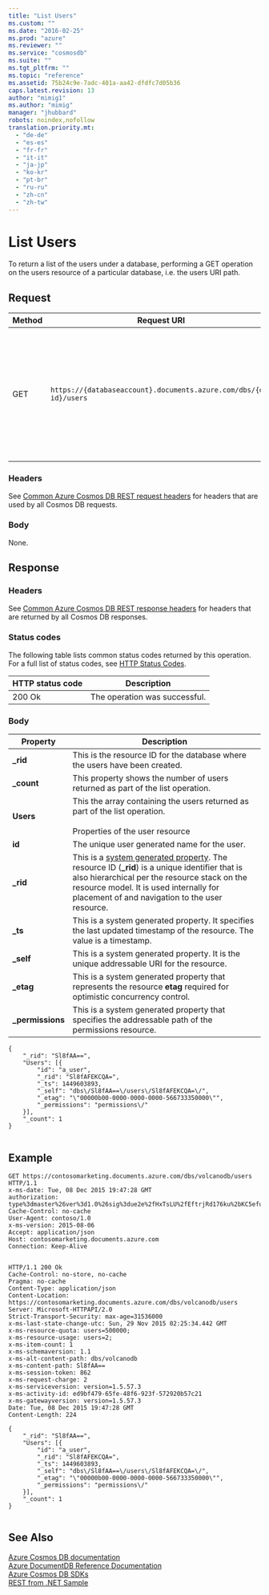 ```yaml
---
title: "List Users"
ms.custom: ""
ms.date: "2016-02-25"
ms.prod: "azure"
ms.reviewer: ""
ms.service: "cosmosdb"
ms.suite: ""
ms.tgt_pltfrm: ""
ms.topic: "reference"
ms.assetid: 75b24c9e-7adc-401a-aa42-dfdfc7d05b36
caps.latest.revision: 13
author: "mimig1"
ms.author: "mimig"
manager: "jhubbard"
robots: noindex,nofollow
translation.priority.mt: 
  - "de-de"
  - "es-es"
  - "fr-fr"
  - "it-it"
  - "ja-jp"
  - "ko-kr"
  - "pt-br"
  - "ru-ru"
  - "zh-cn"
  - "zh-tw"
---
```

# List Users
  To return a list of the users under a database, performing a GET operation on the users resource of a particular database, i.e. the users URI path.  
  
## Request  
  
|Method|Request URI|Description|  
|------------|-----------------|-----------------|  
|GET|`https://{databaseaccount}.documents.azure.com/dbs/{db-id}/users`|Note that the {databaseaccount} is the name of the Azure Cosmos DB account created under your subscription. The {db-id} value is the user generated name/id of the database, not the system generated id (rid).|  
  
### Headers  
 See [Common Azure Cosmos DB REST request headers](common-documentdb-rest-request-headers.md) for headers that are used by all Cosmos DB requests.  
  
### Body  
 None.  
  
## Response  
  
### Headers  
 See [Common Azure Cosmos DB REST response headers](common-documentdb-rest-response-headers.md) for headers that are returned by all Cosmos DB responses.  
  
### Status codes  
 The following table lists common status codes returned by this operation. For a full list of status codes, see [HTTP Status Codes](https://msdn.microsoft.com/library/azure/dn783364.aspx).  
  
|HTTP status code|Description|  
|----------------------|-----------------|  
|200 Ok|The operation was successful.|  
  
### Body  
  
|Property|Description|  
|--------------|-----------------|  
|**_rid**|This is the resource ID for the database where the users have been created.|  
|**_count**|This property shows the number of users returned as part of the list operation.|  
|**Users**|This the array containing the users returned as part of the list operation.<br /><br /> Properties of the user resource|  
|**id**|The unique user generated name for the user.|  
|**_rid**|This is a [system generated property](http://azure.microsoft.com/documentation/articles/documentdb-resources/#system-vs-user-defined-resources). The resource ID (**_rid**) is a unique identifier that is also hierarchical per the resource stack on the resource model. It is used internally for placement of and navigation to the user resource.|  
|**_ts**|This is a system generated property. It specifies the last updated timestamp of the resource. The value is a timestamp.|  
|**_self**|This is a system generated property. It is the unique addressable URI for the resource.|  
|**_etag**|This is a system generated property that represents the resource **etag** required for optimistic concurrency control.|  
|**_permissions**|This is a system generated property that specifies the addressable path of the permissions resource.|  
  
```  
{  
    "_rid": "Sl8fAA==",  
    "Users": [{  
        "id": "a_user",  
        "_rid": "Sl8fAFEKCQA=",  
        "_ts": 1449603893,  
        "_self": "dbs\/Sl8fAA==\/users\/Sl8fAFEKCQA=\/",  
        "_etag": "\"00000b00-0000-0000-0000-566733350000\"",  
        "_permissions": "permissions\/"  
    }],  
    "_count": 1  
}  
  
```  
  
## Example  
  
```  
GET https://contosomarketing.documents.azure.com/dbs/volcanodb/users HTTP/1.1  
x-ms-date: Tue, 08 Dec 2015 19:47:28 GMT  
authorization: type%3dmaster%26ver%3d1.0%26sig%3due2e%2fHxTsLU%2fEftrjRd176ku%2bKC5efuw8CHzy7B4%2bTc%3d  
Cache-Control: no-cache  
User-Agent: contoso/1.0  
x-ms-version: 2015-08-06  
Accept: application/json  
Host: contosomarketing.documents.azure.com  
Connection: Keep-Alive  
  
```  
  
```  
HTTP/1.1 200 Ok  
Cache-Control: no-store, no-cache  
Pragma: no-cache  
Content-Type: application/json  
Content-Location: https://contosomarketing.documents.azure.com/dbs/volcanodb/users  
Server: Microsoft-HTTPAPI/2.0  
Strict-Transport-Security: max-age=31536000  
x-ms-last-state-change-utc: Sun, 29 Nov 2015 02:25:34.442 GMT  
x-ms-resource-quota: users=500000;  
x-ms-resource-usage: users=2;  
x-ms-item-count: 1  
x-ms-schemaversion: 1.1  
x-ms-alt-content-path: dbs/volcanodb  
x-ms-content-path: Sl8fAA==  
x-ms-session-token: 862  
x-ms-request-charge: 2  
x-ms-serviceversion: version=1.5.57.3  
x-ms-activity-id: ed9bf479-65fe-48f6-923f-572920b57c21  
x-ms-gatewayversion: version=1.5.57.3  
Date: Tue, 08 Dec 2015 19:47:28 GMT  
Content-Length: 224  
  
{  
    "_rid": "Sl8fAA==",  
    "Users": [{  
        "id": "a_user",  
        "_rid": "Sl8fAFEKCQA=",  
        "_ts": 1449603893,  
        "_self": "dbs\/Sl8fAA==\/users\/Sl8fAFEKCQA=\/",  
        "_etag": "\"00000b00-0000-0000-0000-566733350000\"",  
        "_permissions": "permissions\/"  
    }],  
    "_count": 1  
}  
  
```  
  
## See Also  
 [Azure Cosmos DB documentation](http://azure.microsoft.com/documentation/services/documentdb/)   
 [Azure DocumentDB Reference Documentation](https://go.microsoft.com/fwlink/?linkid=834805)   
 [Azure Cosmos DB SDKs](https://azure.microsoft.com/documentation/articles/documentdb-sdk-dotnet/)   
 [REST from .NET Sample](https://github.com/Azure/azure-documentdb-dotnet/tree/master/samples/rest-from-.net)  
  
  
